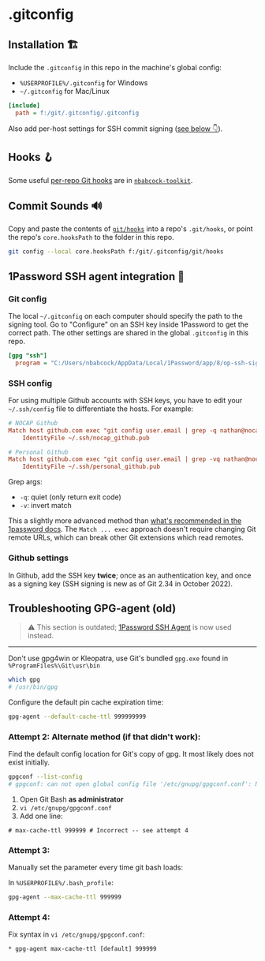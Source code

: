 # .gitconfig

## Installation 🏗️

Include the `.gitconfig` in this repo in the machine's global config:

- `%USERPROFILE%/.gitconfig` for Windows
- `~/.gitconfig` for Mac/Linux

```ini
[include]
  path = f:/git/.gitconfig/.gitconfig
```

Also add per-host settings for SSH commit signing ([see below 👇](#git-config)).

## Hooks 🪝

Some useful [per-repo Git hooks](https://github.com/nathanbabcock/nbabcock-toolkit/tree/master/src/git/hooks) are in [`nbabcock-toolkit`](https://github.com/nathanbabcock/nbabcock-toolkit).

## Commit Sounds 🔊

Copy and paste the contents of [`git/hooks`](./git/hooks) into a repo's `.git/hooks`, or point the repo's `core.hooksPath` to the folder in this repo.

```sh
git config --local core.hooksPath f:/git/.gitconfig/git/hooks
```

## 1Password SSH agent integration 🔐

### Git config

The local `~/.gitconfig` on each computer should specify the path to the
  signing tool. Go to "Configure" on an SSH key inside 1Password to get the
  correct path. The other settings are shared in the global `.gitconfig` in this repo.

```ini
[gpg "ssh"]
  program = "C:/Users/nbabcock/AppData/Local/1Password/app/8/op-ssh-sign.exe"
```

### SSH config

For using multiple Github accounts with SSH keys, you have to edit your
`~/.ssh/config` file to differentiate the hosts. For example:

```ini
# NOCAP Github
Match host github.com exec "git config user.email | grep -q nathan@nocapinc.com"
    IdentityFile ~/.ssh/nocap_github.pub

# Personal Github
Match host github.com exec "git config user.email | grep -vq nathan@nocapinc.com"
    IdentityFile ~/.ssh/personal_github.pub
```

Grep args:

- `-q`: quiet (only return exit code)
- `-v`: invert match

This a slightly more advanced method than [what's recommended in the 1password docs](https://developer.1password.com/docs/ssh/agent/advanced/#use-multiple-github-accounts). The `Match ... exec` approach doesn't require changing Git remote URLs, which can break other Git extensions which read remotes.

### Github settings

In Github, add the SSH key **twice**; once as an authentication key, and once as
a signing key (SSH signing is new as of Git 2.34 in October 2022).

## Troubleshooting GPG-agent (old)

> ⚠ This section is outdated; [1Password SSH Agent](https://developer.1password.com/docs/ssh/get-started/) is now used instead.

---

Don't use gpg4win or Kleopatra, use Git's bundled `gpg.exe` found in `%ProgramFiles%\Git\usr\bin`

```sh
which gpg
# /usr/bin/gpg
```

Configure the default pin cache expiration time:

```sh
gpg-agent --default-cache-ttl 999999999
```

### Attempt 2: Alternate method (if that didn't work):

Find the default config location for Git's copy of gpg. It most likely does not exist initially.

```sh
gpgconf --list-config
# gpgconf: can not open global config file '/etc/gnupg/gpgconf.conf': No such file or directory
```

1. Open Git Bash **as administrator**
2. `vi /etc/gnupg/gpgconf.conf`
3. Add one line:

```properties
# max-cache-ttl 999999 # Incorrect -- see attempt 4
```

### Attempt 3:

Manually set the parameter every time git bash loads:

In `%USERPROFILE%/.bash_profile`:

```sh
gpg-agent --max-cache-ttl 999999
```

### Attempt 4:

Fix syntax in `vi /etc/gnupg/gpgconf.conf`:

```properties
* gpg-agent max-cache-ttl [default] 999999
```
